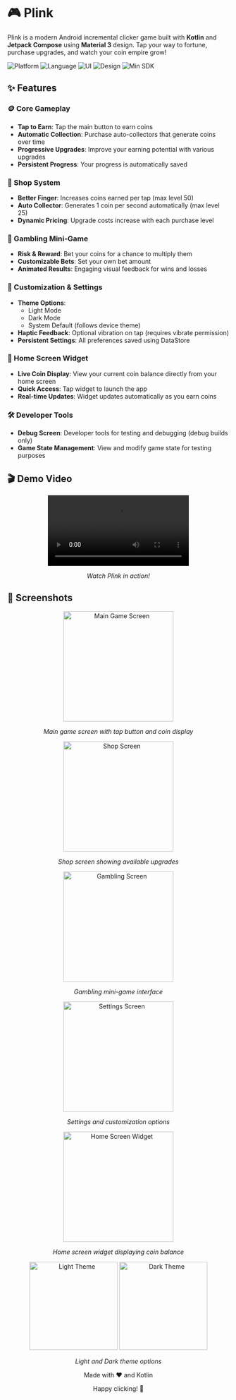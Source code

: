 # 🎮 Plink

Plink is a modern Android incremental clicker game built with **Kotlin** and **Jetpack Compose**
using **Material 3** design. Tap your way to fortune, purchase upgrades, and watch your coin empire
grow!

![Platform](https://img.shields.io/badge/Platform-Android-brightgreen.svg)
![Language](https://img.shields.io/badge/Language-Kotlin-blue.svg)
![UI](https://img.shields.io/badge/UI-Jetpack%20Compose-orange.svg)
![Design](https://img.shields.io/badge/Design-Material%203-purple.svg)
![Min SDK](https://img.shields.io/badge/Min%20SDK-24-red.svg)

## ✨ Features

### 🪙 Core Gameplay

- **Tap to Earn**: Tap the main button to earn coins
- **Automatic Collection**: Purchase auto-collectors that generate coins over time
- **Progressive Upgrades**: Improve your earning potential with various upgrades
- **Persistent Progress**: Your progress is automatically saved

### 🛒 Shop System

- **Better Finger**: Increases coins earned per tap (max level 50)
- **Auto Collector**: Generates 1 coin per second automatically (max level 25)
- **Dynamic Pricing**: Upgrade costs increase with each purchase level

### 🎰 Gambling Mini-Game

- **Risk & Reward**: Bet your coins for a chance to multiply them
- **Customizable Bets**: Set your own bet amount
- **Animated Results**: Engaging visual feedback for wins and losses

### 🎨 Customization & Settings

- **Theme Options**:
  - Light Mode
  - Dark Mode
  - System Default (follows device theme)
- **Haptic Feedback**: Optional vibration on tap (requires vibrate permission)
- **Persistent Settings**: All preferences saved using DataStore

### 📱 Home Screen Widget

- **Live Coin Display**: View your current coin balance directly from your home screen
- **Quick Access**: Tap widget to launch the app
- **Real-time Updates**: Widget updates automatically as you earn coins

### 🛠️ Developer Tools

- **Debug Screen**: Developer tools for testing and debugging (debug builds only)
- **Game State Management**: View and modify game state for testing purposes

## 🎬 Demo Video

<div align="center">
  <video src="https://github.com/user-attachments/assets/45ee7f36-993e-462a-adbb-2943d626654d" controls width="320">
    Your browser does not support the video tag. Link to Video: https://github.com/user-attachments/assets/45ee7f36-993e-462a-adbb-2943d626654d
  </video>
  <p><em>Watch Plink in action!</em></p>
</div>

## 📱 Screenshots

<!-- Main Game Screen -->
<div align="center">
  <img src="https://github.com/user-attachments/assets/2b9d2d60-db72-4cc7-bd3b-049a6e9d2d5d" alt="Main Game Screen" width="250"/>
  <p><em>Main game screen with tap button and coin display</em></p>
</div>

<!-- Shop Screen -->
<div align="center">
  <img src="https://github.com/user-attachments/assets/f5ba79cf-9068-4ced-b47b-3b0531dde4e0" alt="Shop Screen" width="250"/>
  <p><em>Shop screen showing available upgrades</em></p>
</div>

<!-- Gambling Screen -->
<div align="center">
  <img src="https://github.com/user-attachments/assets/9662da69-d068-4c01-853c-51b324bf7f24" alt="Gambling Screen" width="250"/>
  <p><em>Gambling mini-game interface</em></p>
</div>

<!-- Settings Screen -->
<div align="center">
  <img src="https://github.com/user-attachments/assets/56169df0-9e34-4f4d-b0dd-408c8eea28fd" alt="Settings Screen" width="250"/>
  <p><em>Settings and customization options</em></p>
</div>

<!-- Home Screen Widget -->
<div align="center">
  <img src="https://github.com/user-attachments/assets/49102234-f5e3-41df-abb1-47f4e9e613f1" alt="Home Screen Widget" width="250"/>
  <p><em>Home screen widget displaying coin balance</em></p>
</div>

<!-- Theme Comparison -->
<div align="center">
  <img src="https://github.com/user-attachments/assets/fcc2bf69-6019-4a8a-9ddb-a6a59112769e" alt="Light Theme" width="200"/>
  <img src="https://github.com/user-attachments/assets/660cc69b-fea9-4c0f-b56c-9ab859705e9c" alt="Dark Theme" width="200"/>
  <p><em>Light and Dark theme options</em></p>
</div>

<div align="center">
  <p>Made with ❤️ and Kotlin</p>
  <p>Happy clicking! 🎯</p>
</div>
